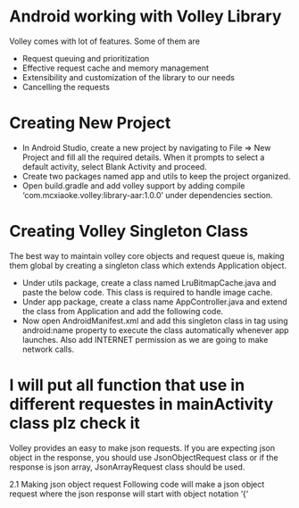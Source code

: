 # Android working with Volley Library

Volley comes with lot of features. Some of them are
- Request queuing and prioritization
- Effective request cache and memory management
- Extensibility and customization of the library to our needs
- Cancelling the requests
# Creating New Project

- In Android Studio, create a new project by navigating to File ⇒ New Project and fill all the required details. When it prompts to select a default activity, select Blank Activity and proceed.
- Create two packages named app and utils to keep the project organized.
- Open build.gradle and add volley support by adding compile ‘com.mcxiaoke.volley:library-aar:1.0.0’ under dependencies section.

# Creating Volley Singleton Class

The best way to maintain volley core objects and request queue is, making them global by creating a singleton class which extends Application object.

- Under utils package, create a class named LruBitmapCache.java and paste the below code. This class is required to handle image cache.
- Under app package, create a class name AppController.java and extend the class from Application and add the following code.
- Now open AndroidManifest.xml and add this singleton class in <application> tag using android:name property to execute the class automatically whenever app launches. Also add INTERNET permission as we are going to make network calls.

# I will put all function that use in different requestes in mainActivity class plz check it

Volley provides an easy to make json requests. If you are expecting json object in the response, you should use JsonObjectRequest class or if the response is json array, JsonArrayRequest class should be used.

2.1 Making json object request
Following code will make a json object request where the json response will start with object notation ‘{‘
